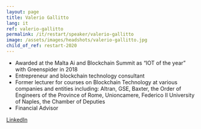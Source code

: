 ```yaml
---
layout: page
title: Valerio Gallitto
lang: it
ref: valerio-gallitto
permalink: /it/restart/speaker/valerio-gallitto
image: /assets/images/headshots/valerio-gallitto.jpg
child_of_ref: restart-2020
---
```


- Awarded at the Malta Ai and Blockchain Summit as “IOT of the year” with Greenspider in 2018
- Entrepreneur and blockchain technology consultant
- Former lecturer for courses on Blockchain Technology at various companies and entities including: Altran, GSE, Baxter, the Order of Engineers of the Province of Rome, Unioncamere, Federico II University of Naples, the Chamber of Deputies
- Financial Advisor

[LinkedIn](https://www.linkedin.com/in/valerio-gallitto-ab2b01133/)
